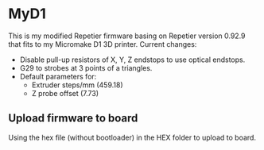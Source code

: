 # MyD1
This is my modified Repetier firmware basing on Repetier version 0.92.9 that fits to my Micromake D1 3D printer.
Current changes:
* Disable pull-up resistors of X, Y, Z endstops to use optical endstops.
* G29 to strobes at 3 points of a triangles.
* Default parameters for:
  * Extruder steps/mm (459.18)
  * Z probe offset (7.73)

## Upload firmware to board
Using the hex file (without bootloader) in the HEX folder to upload to board.
